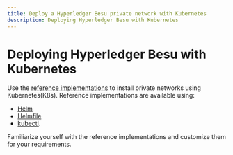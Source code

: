 ```yaml
---
title: Deploy a Hyperledger Besu private network with Kubernetes
description: Deploying Hyperledger Besu with Kubernetes
---
```


# Deploying Hyperledger Besu with Kubernetes

Use the [reference implementations](https://github.com/PegaSysEng/besu-kubernetes) to install
private networks using Kubernetes(K8s). Reference implementations are available using:

* [Helm](https://github.com/PegaSysEng/besu-kubernetes/tree/master/helm)
* [Helmfile]
* [kubectl](https://github.com/PegaSysEng/besu-kubernetes/tree/master/kubectl).

Familiarize yourself with the reference implementations and customize them for your requirements.

<!-- Links -->
[Helmfile]: https://github.com/PegaSysEng/besu-kubernetes/tree/master/helmfile/private-network-ibft-automated
